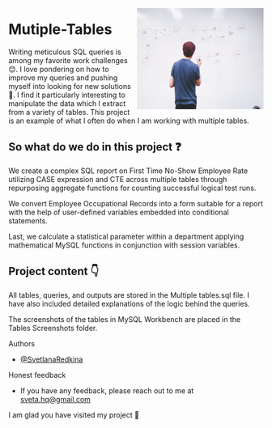 <img
  align="right"
  src="logo.jpg"
  style="width: 250px; height: 200px"> 
# Mutiple-Tables

Writing meticulous SQL queries is among my favorite work challenges 😊. I love pondering on how to improve my queries and pushing myself into looking for new solutions 🙋.
I find it particularly interesting to manipulate the data which I extract from a variety of tables. This project is an example of what I often do when I am working with multiple tables.

## So what do we do in this project ❓

We create a complex SQL report on First Time No-Show Employee Rate utilizing CASE expression and CTE across multiple tables through repurposing aggregate functions for counting successful logical test runs.

We convert Employee Occupational Records into a form suitable for a report with the help of user-defined variables embedded into conditional statements.

Last, we calculate a statistical parameter within a department applying mathematical MySQL functions in conjunction with session variables.

## Project content 👇

All tables, queries, and outputs are stored in the Multiple tables.sql file. I have also included detailed explanations of the logic behind the queries. 

The screenshots of the tables in MySQL Workbench are placed in the Tables Screenshots folder.

Authors

- [@SvetlanaRedkina](https://github.com/SvetlanaRedkina)


Honest feedback

- If you have any feedback, please reach out to me at sveta.hq@gmail.com

I am glad you have visited my project 🌹
